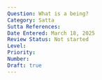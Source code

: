 ```yaml
---
Question: What is a being?
Category: Satta
Sutta References:
Date Entered: March 18, 2025
Review Status: Not started
Level: 
Priority: 
Number: 
Draft: true
---
```

